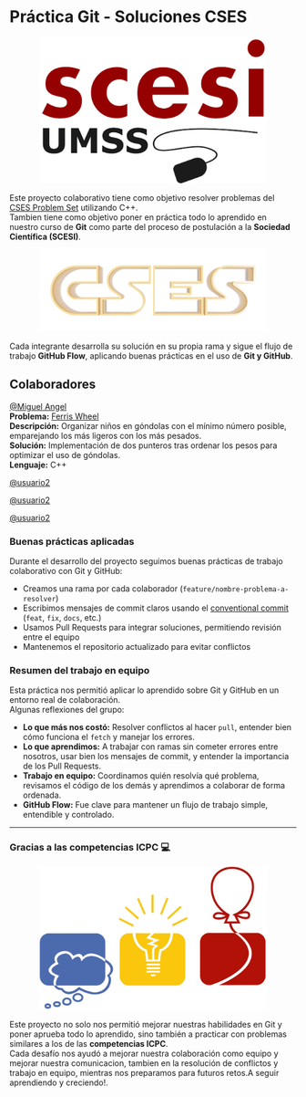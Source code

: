 # Práctica Git - Soluciones CSES

<p align="center">
   <img src="Imagenes/scesi.png" alt="logo de la scesi" width="400"/>
</p>

Este proyecto colaborativo tiene como objetivo resolver problemas del [CSES Problem Set](https://cses.fi/problemset/) utilizando C++.  
Tambien tiene como objetivo poner en práctica todo lo aprendido en nuestro curso de **Git** como parte del proceso de postulación a la **Sociedad Científica (SCESI)**.

<p align="center">
   <img src="Imagenes/cses.webp" alt="logo del set de problemas cses" width="400"/>
</p>

Cada integrante desarrolla su solución en su propia rama y sigue el flujo de trabajo **GitHub Flow**, aplicando buenas prácticas en el uso de **Git y GitHub**.

## Colaboradores
[@Miguel Angel](https://github.com/Chambeador)  
**Problema:** [Ferris Wheel](https://cses.fi/problemset/task/1090)  
**Descripción:** Organizar niños en góndolas con el mínimo número posible, emparejando los más ligeros con los más pesados.  
**Solución:** Implementación de dos punteros tras ordenar los pesos para optimizar el uso de góndolas.  
**Lenguaje:** C++  

[@usuario2](https://github.com/Del-Mai)  

[@usuario2](https://github.com/r4ccy)  

[@usuario2](https://github.com/TheArrick)  


### Buenas prácticas aplicadas

Durante el desarrollo del proyecto seguimos buenas prácticas de trabajo colaborativo con Git y GitHub:

- Creamos una rama por cada colaborador (`feature/nombre-problema-a-resolver`)
- Escribimos mensajes de commit claros usando el [conventional commit](https://www.conventionalcommits.org/en/v1.0.0/) (`feat`, `fix`, `docs`, etc.)
- Usamos Pull Requests para integrar soluciones, permitiendo revisión entre el equipo
- Mantenemos el repositorio actualizado para evitar conflictos


### Resumen del trabajo en equipo

Esta práctica nos permitió aplicar lo aprendido sobre Git y GitHub en un entorno real de colaboración.  
Algunas reflexiones del grupo:

- **Lo que más nos costó:** Resolver conflictos al hacer `pull`, entender bien cómo funciona el `fetch` y manejar los errores.
- **Lo que aprendimos:** A trabajar con ramas sin cometer errores entre nosotros, usar bien los mensajes de commit, y entender la importancia de los Pull Requests.
- **Trabajo en equipo:** Coordinamos quién resolvía qué problema, revisamos el código de los demás y aprendimos a colaborar de forma ordenada.
- **GitHub Flow:** Fue clave para mantener un flujo de trabajo simple, entendible y controlado.

---

### Gracias a las competencias ICPC 💻

<p align="center">
   <img src="Imagenes/icpc.jpg" alt="logo del icpc" width="400"/>
</p>

Este proyecto no solo nos permitió mejorar nuestras habilidades en Git y poner aprueba todo lo aprendido, sino también a practicar con problemas similares a los de las **competencias ICPC**.  
Cada desafío nos ayudó a mejorar nuestra colaboración como equipo y mejorar nuestra comunicacion, tambien en la resolución de conflictos y trabajo en equipo, mientras nos preparamos para futuros retos.A seguir aprendiendo y creciendo!. 


